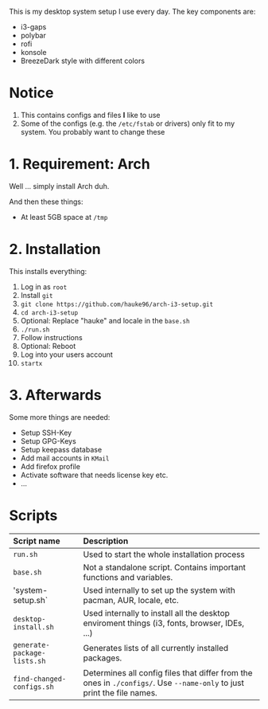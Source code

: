 This is my desktop system setup I use every day.
The key components are:

* i3-gaps
* polybar
* rofi
* konsole
* BreezeDark style with different colors

# Notice

1. This contains configs and files **I** like to use
2. Some of the configs (e.g. the `/etc/fstab` or drivers) only fit to my system. You probably want to change these

# 1. Requirement: Arch

Well ... simply install Arch duh.

And then these things:

* At least 5GB space at `/tmp`

# 2. Installation

This installs everything:

1. Log in as `root`
2. Install `git`
3. `git clone https://github.com/hauke96/arch-i3-setup.git`
4. `cd arch-i3-setup`
5. Optional: Replace "hauke" and locale in the `base.sh`
6. `./run.sh`
7. Follow instructions
8. Optional: Reboot
9. Log into your users account
10. `startx`

# 3. Afterwards

Some more things are needed:

* Setup SSH-Key
* Setup GPG-Keys
* Setup keepass database
* Add mail accounts in `KMail`
* Add firefox profile
* Activate software that needs license key etc.
* ...

# Scripts

| Script name | Description |
|:--|:--|
| `run.sh` | Used to start the whole installation process |
| `base.sh` | Not a standalone script. Contains important functions and variables. |
| 'system-setup.sh` | Used internally to set up the system with pacman, AUR, locale, etc. |
| `desktop-install.sh` | Used internally to install all the desktop enviroment things (i3, fonts, browser, IDEs, ...) |
| `generate-package-lists.sh` | Generates lists of all currently installed packages. |
| `find-changed-configs.sh` | Determines all config files that differ from the ones in `./configs/`. Use `--name-only` to just print the file names. |
